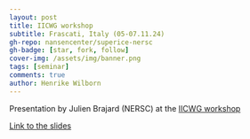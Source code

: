 ```yaml
---
layout: post
title: IICWG workshop
subtitle: Frascati, Italy (05-07.11.24)
gh-repo: nansencenter/superice-nersc
gh-badge: [star, fork, follow]
cover-img: /assets/img/banner.png
tags: [seminar]
comments: true
author: Henrike Wilborn
---
```


Presentation by Julien Brajard (NERSC) at the
[IICWG workshop](https://www.igsoc.org/event/12th-international-workshop-on-sea-ice-modelling-assimilation-observations-predictions-and-verification-aka-iicwg-da-12)
 
[Link to the slides](../assets/slides_and_posters/superice-brajard-iicwg.pdf)
